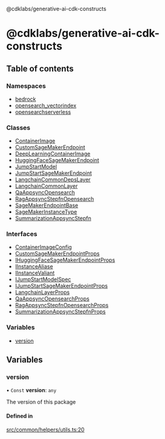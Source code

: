 @cdklabs/generative-ai-cdk-constructs

# @cdklabs/generative-ai-cdk-constructs

## Table of contents

### Namespaces

- [bedrock](modules/bedrock.md)
- [opensearch\_vectorindex](modules/opensearch_vectorindex.md)
- [opensearchserverless](modules/opensearchserverless.md)

### Classes

- [ContainerImage](classes/ContainerImage.md)
- [CustomSageMakerEndpoint](classes/CustomSageMakerEndpoint.md)
- [DeepLearningContainerImage](classes/DeepLearningContainerImage.md)
- [HuggingFaceSageMakerEndpoint](classes/HuggingFaceSageMakerEndpoint.md)
- [JumpStartModel](classes/JumpStartModel.md)
- [JumpStartSageMakerEndpoint](classes/JumpStartSageMakerEndpoint.md)
- [LangchainCommonDepsLayer](classes/LangchainCommonDepsLayer.md)
- [LangchainCommonLayer](classes/LangchainCommonLayer.md)
- [QaAppsyncOpensearch](classes/QaAppsyncOpensearch.md)
- [RagAppsyncStepfnOpensearch](classes/RagAppsyncStepfnOpensearch.md)
- [SageMakerEndpointBase](classes/SageMakerEndpointBase.md)
- [SageMakerInstanceType](classes/SageMakerInstanceType.md)
- [SummarizationAppsyncStepfn](classes/SummarizationAppsyncStepfn.md)

### Interfaces

- [ContainerImageConfig](interfaces/ContainerImageConfig.md)
- [CustomSageMakerEndpointProps](interfaces/CustomSageMakerEndpointProps.md)
- [IHuggingFaceSageMakerEndpointProps](interfaces/IHuggingFaceSageMakerEndpointProps.md)
- [IInstanceAliase](interfaces/IInstanceAliase.md)
- [IInstanceValiant](interfaces/IInstanceValiant.md)
- [IJumpStartModelSpec](interfaces/IJumpStartModelSpec.md)
- [IJumpStartSageMakerEndpointProps](interfaces/IJumpStartSageMakerEndpointProps.md)
- [LangchainLayerProps](interfaces/LangchainLayerProps.md)
- [QaAppsyncOpensearchProps](interfaces/QaAppsyncOpensearchProps.md)
- [RagAppsyncStepfnOpensearchProps](interfaces/RagAppsyncStepfnOpensearchProps.md)
- [SummarizationAppsyncStepfnProps](interfaces/SummarizationAppsyncStepfnProps.md)

### Variables

- [version](README.md#version)

## Variables

### version

• `Const` **version**: `any`

The version of this package

#### Defined in

[src/common/helpers/utils.ts:20](https://github.com/jstrunk/generative-ai-cdk-constructs/blob/29ef990/src/common/helpers/utils.ts#L20)
